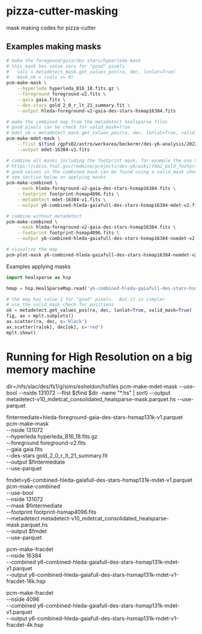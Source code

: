 # pizza-cutter-masking
mask making codes for pizza-cutter

Examples making masks
---------------------
```bash
# make the foregound/gaia/des stars/hyperleda mask
# this mask has value zero for "good" pixels
#   vals = metadetect_mask.get_values_pos(ra, dec, lonlat=True)
#   mask_ok = (vals == 0)
pcm-make-mask \
    --hyperleda hyperleda_B16_18.fits.gz \
    --foreground foreground-v2.fits \
    --gaia gaia.fits \
    --des-stars gold_2_0_r_lt_21_summary.fit \
    --output hleda-foreground-v2-gaia-des-stars-hsmap16384.fits

# make the combined map from the metadetect healsparse files
# good pixels can be check for valid_mask=True
# mdet_ok = metadetect_mask.get_values_pos(ra, dec, lonlat=True, valid_mask=True)
pcm-make-mdet-mask \
    --flist $(find /gpfs02/astro/workarea/beckermr/des-y6-analysis/2022_04_21_run_mdet_final_v2/data_final_nogcut/ -name "*.hs") \
    --output mdet-16384-v1.fits

# combine all masks including the footprint mask, for example the one here
# https://cdcvs.fnal.gov/redmine/projects/des-y6/wiki/Y6A2_Gold_footprint
# good values in the combined mask can be found using a valid_mask check,
# see section below on applying masks
pcm-make-combined \
    --mask hleda-foreground-v2-gaia-des-stars-hsmap16384.fits \
    --footprint footprint-hsmap4096.fits \
    --metadetect mdet-16384-v1.fits \
    --output y6-combined-hleda-gaiafull-des-stars-hsmap16384-mdet-v2.fits

# combine without metadetect
pcm-make-combined \
    --mask hleda-foreground-v2-gaia-des-stars-hsmap16384.fits \
    --footprint footprint-hsmap4096.fits \
    --output y6-combined-hleda-gaiafull-des-stars-hsmap16384-nomdet-v2.fits

# visualize the map
pcm-plot-mask y6-combined-hleda-gaiafull-des-stars-hsmap16384-nomdet-v2.fits
```

Examples applying masks
```python
import healsparse as hsp

hmap = hsp.HealSparseMap.read('y6-combined-hleda-gaiafull-des-stars-hsmap16384-mdet-v2.fits')

# the map has value 1 for "good" pixels.  But it is simpler
# use the valid_mask check for positions
ok = metadetect.get_values_pos(ra, dec, lonlat=True, valid_mask=True)
fig, ax = mplt.subplots()
ax.scatter(ra, dec, c='black')
ax.scatter(ra[ok], dec[ok], c='red')
mplt.show()
```

Running for High Resolution on a big memory machine
===================================================
dir=/nfs/slac/des/fs1/g/sims/esheldon/hsfiles
pcm-make-mdet-mask --use-bool --nside 131072 --flist $(find $dir -name "*.hs" | sort) --output metadetect-v10_mdetcat_consolidated_healsparse-mask.parquet.hs --use-parquet

fintermediate=hleda-foreground-gaia-des-stars-hsmap131k-v1.parquet
pcm-make-mask \
    --nside 131072 \
    --hyperleda hyperleda_B16_18.fits.gz \
    --foreground foreground-v2.fits \
    --gaia gaia.fits \
    --des-stars gold_2_0_r_lt_21_summary.fit \
    --output $fintermediate \
    --use-parquet

fmdet=y6-combined-hleda-gaiafull-des-stars-hsmap131k-mdet-v1.parquet
pcm-make-combined \
    --use-bool \
    --nside 131072 \
    --mask $fintermediate \
    --footprint footprint-hsmap4096.fits \
    --metadetect metadetect-v10_mdetcat_consolidated_healsparse-mask.parquet.hs \
    --output $fmdet \
    --use-parquet

pcm-make-fracdet \
    --nside 16384 \
    --combined y6-combined-hleda-gaiafull-des-stars-hsmap131k-mdet-v1.parquet \
    --output y6-combined-hleda-gaiafull-des-stars-hsmap131k-mdet-v1-fracdet-16k.hsp

pcm-make-fracdet \
    --nside 4096 \
    --combined y6-combined-hleda-gaiafull-des-stars-hsmap131k-mdet-v1.parquet \
    --output y6-combined-hleda-gaiafull-des-stars-hsmap131k-mdet-v1-fracdet-4k.hsp
